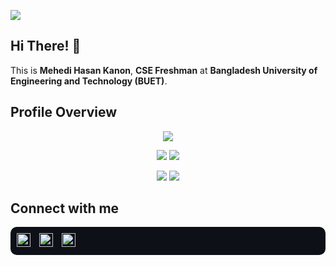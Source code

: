 <!--

COPIED FROM ASIF AZAD BHAI'S PROFILE
-->



![](https://komarev.com/ghpvc/?username=mehedihasankanon&color=brightgreen)

## Hi There! 👋
This is **Mehedi Hasan Kanon**, **CSE Freshman** at **Bangladesh University of Engineering and Technology (BUET)**.

## Profile Overview

<div align="center">
  
![](http://github-profile-summary-cards.vercel.app/api/cards/profile-details?username=mehedihasankanon&theme=onedark)

![](http://github-profile-summary-cards.vercel.app/api/cards/repos-per-language?username=mehedihasankanon&theme=onedark) ![](http://github-profile-summary-cards.vercel.app/api/cards/most-commit-language?username=mehedihasankanon&theme=onedark)

![](http://github-profile-summary-cards.vercel.app/api/cards/stats?username=mehedihasankanon&theme=onedark) ![](http://github-profile-summary-cards.vercel.app/api/cards/productive-time?username=mehedihasankanon&theme=onedark&utcOffset=8)

</div>


## Connect with me
<div align="left" style="background-color: #0d1117; padding: 10px; border-radius: 10px;">
  <a href="https://github.com/mehedihasankanon" target="_blank" style="margin-right: 10px;" title="GitHub">
    <img src="https://img.shields.io/badge/GitHub-mehedihasankanon-black?style=flat-square&logo=github" alt="GitHub" height="22"/>
  </a>
  <a href="https://www.linkedin.com/in/mehedihasankanon/" target="_blank" style="margin-right: 10px;" title="LinkedIn">
    <img src="https://img.shields.io/badge/LinkedIn-mehedihasankanon -blue?style=flat-square&logo=linkedin" alt="LinkedIn" height="22"/>
  </a>
  <!--
  <a href="https://www.facebook.com/ShadmanSShuvo" target="_blank" style="margin-right: 10px;" title="Facebook">
    <img src="https://img.shields.io/badge/Facebook-ShadmanSShuvo-blue?style=flat-square&logo=facebook" alt="Facebook" height="22"/>
  </a>
  -->
  <a href="https://codeforces.com/profile/tends_to_xero" target="_blank" title="Codeforces">
    <img src="https://img.shields.io/badge/Codeforces-tends_to_xero-blue?style=flat-square" alt="Codeforces" height="22"/>
  </a>
</div>



<!-- TODO: IDK how to do this cool snake thing. Gotta learn! -->
<!--
<picture>
  <source media="(prefers-color-scheme: dark)" srcset="https://raw.githubusercontent.com/mehedihasankanon/mehedihasankanon/output/github-snake-dark.svg" />
  <source media="(prefers-color-scheme: light)" srcset="https://raw.githubusercontent.com/mehedihasankanon/mehedihasankanon/output/github-snake.svg" />
  <img alt="github-snake" src="https://raw.githubusercontent.com/mehedihasankanon/mehedihasankanon/output/github-snake.svg" />
</picture>
-->




<!--
**mehedihasankanon/mehedihasankanon** is a ✨ _special_ ✨ repository because its `README.md` (this file) appears on your GitHub profile.

Here are some ideas to get you started:

- 🔭 I’m currently working on ...
- 🌱 I’m currently learning ...
- 👯 I’m looking to collaborate on ...
- 🤔 I’m looking for help with ...
- 💬 Ask me about ...
- 📫 How to reach me: ...
- 😄 Pronouns: ...
- ⚡ Fun fact: ...
-->
